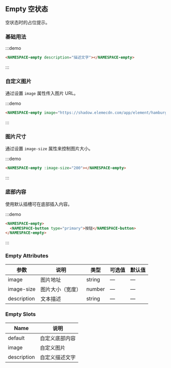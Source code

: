 ## Empty 空状态

空状态时的占位提示。

### 基础用法

:::demo

```html
<NAMESPACE-empty description="描述文字"></NAMESPACE-empty>
```
:::

### 自定义图片

通过设置 `image` 属性传入图片 URL。

:::demo

```html
<NAMESPACE-empty image="https://shadow.elemecdn.com/app/element/hamburger.9cf7b091-55e9-11e9-a976-7f4d0b07eef6.png"></NAMESPACE-empty>
```
:::

### 图片尺寸

通过设置 `image-size` 属性来控制图片大小。

:::demo

```html
<NAMESPACE-empty :image-size="200"></NAMESPACE-empty>
```
:::

### 底部内容

使用默认插槽可在底部插入内容。

:::demo
```html
<NAMESPACE-empty>
  <NAMESPACE-button type="primary">按钮</NAMESPACE-button>
</NAMESPACE-empty>
```
:::

### Empty Attributes
| 参数          | 说明            | 类型            | 可选值                 | 默认值   |
|-------------  |---------------- |---------------- |---------------------- |-------- |
| image          | 图片地址         | string  |          —             |    —     |
| image-size    | 图片大小（宽度）  | number | — |    —  |
| description  | 文本描述    | string  |    —  |  — |

### Empty Slots

| Name | 说明 |
|------|--------|
| default | 自定义底部内容  |
| image | 自定义图片     |
| description | 自定义描述文字     |
